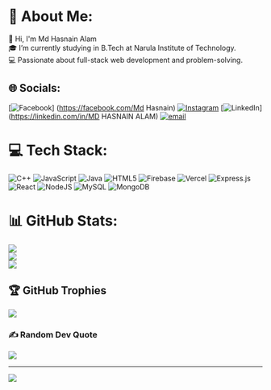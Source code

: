 # 💫 About Me:
👋 Hi, I'm Md Hasnain Alam<br>🎓 I’m currently studying in B.Tech at Narula Institute of Technology.<br>💻 Passionate about full-stack web development and problem-solving.


## 🌐 Socials:
[![Facebook](https://img.shields.io/badge/Facebook-%231877F2.svg?logo=Facebook&logoColor=white)]   (https://facebook.com/Md Hasnain) [![Instagram](https://img.shields.io/badge/Instagram-%23E4405F.svg?logo=Instagram&logoColor=white)](https://instagram.com/mohd_h_alam2394) [![LinkedIn](https://img.shields.io/badge/LinkedIn-%230077B5.svg?logo=linkedin&logoColor=white)](https://linkedin.com/in/MD HASNAIN ALAM) [![email](https://img.shields.io/badge/Email-D14836?logo=gmail&logoColor=white)](mailto:md.hasnainalam1102@gmail.com) 

# 💻 Tech Stack:
![C++](https://img.shields.io/badge/c++-%2300599C.svg?style=for-the-badge&logo=c%2B%2B&logoColor=white) ![JavaScript](https://img.shields.io/badge/javascript-%23323330.svg?style=for-the-badge&logo=javascript&logoColor=%23F7DF1E) ![Java](https://img.shields.io/badge/java-%23ED8B00.svg?style=for-the-badge&logo=openjdk&logoColor=white) ![HTML5](https://img.shields.io/badge/html5-%23E34F26.svg?style=for-the-badge&logo=html5&logoColor=white) ![Firebase](https://img.shields.io/badge/firebase-%23039BE5.svg?style=for-the-badge&logo=firebase) ![Vercel](https://img.shields.io/badge/vercel-%23000000.svg?style=for-the-badge&logo=vercel&logoColor=white) ![Express.js](https://img.shields.io/badge/express.js-%23404d59.svg?style=for-the-badge&logo=express&logoColor=%2361DAFB) ![React](https://img.shields.io/badge/react-%2320232a.svg?style=for-the-badge&logo=react&logoColor=%2361DAFB) ![NodeJS](https://img.shields.io/badge/node.js-6DA55F?style=for-the-badge&logo=node.js&logoColor=white) ![MySQL](https://img.shields.io/badge/mysql-4479A1.svg?style=for-the-badge&logo=mysql&logoColor=white) ![MongoDB](https://img.shields.io/badge/MongoDB-%234ea94b.svg?style=for-the-badge&logo=mongodb&logoColor=white)
# 📊 GitHub Stats:
![](https://github-readme-stats.vercel.app/api?username=hasnain-alam&theme=dark&hide_border=false&include_all_commits=false&count_private=false)<br/>
![](https://nirzak-streak-stats.vercel.app/?user=hasnain-alam&theme=dark&hide_border=false)<br/>
![](https://github-readme-stats.vercel.app/api/top-langs/?username=hasnain-alam&theme=dark&hide_border=false&include_all_commits=false&count_private=false&layout=compact)

## 🏆 GitHub Trophies
![](https://github-profile-trophy.vercel.app/?username=hasnain-alam&theme=radical&no-frame=false&no-bg=true&margin-w=4)

### ✍️ Random Dev Quote
![](https://quotes-github-readme.vercel.app/api?type=horizontal&theme=radical)

---
[![](https://visitcount.itsvg.in/api?id=hasnain-alam&icon=0&color=0)](https://visitcount.itsvg.in)

<!-- Proudly created with GPRM ( https://gprm.itsvg.in ) -->
